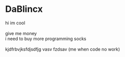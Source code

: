 # DaBlincx

hi im cool
<br><br>
give me money<br>
i need to buy more programming socks
<br><br>
kjdfrbvjksfdjsdfjg vasv fzdsav (me when code no work)

